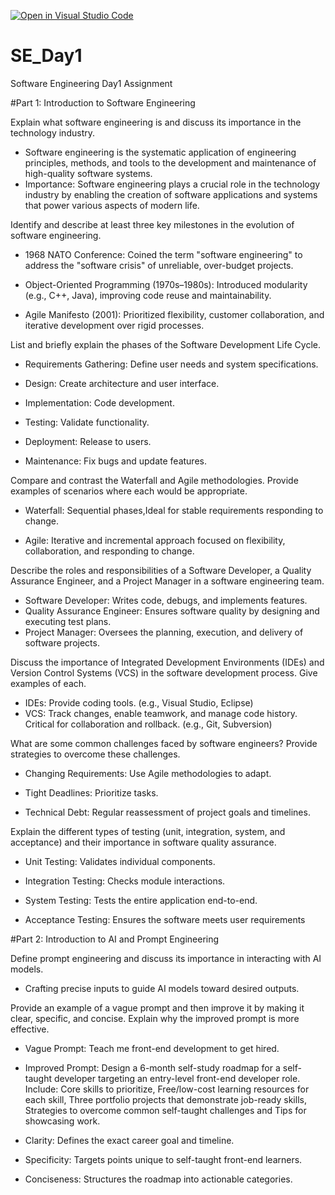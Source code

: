 [![Open in Visual Studio Code](https://classroom.github.com/assets/open-in-vscode-2e0aaae1b6195c2367325f4f02e2d04e9abb55f0b24a779b69b11b9e10269abc.svg)](https://classroom.github.com/online_ide?assignment_repo_id=18362605&assignment_repo_type=AssignmentRepo)

# SE_Day1

Software Engineering Day1 Assignment

#Part 1: Introduction to Software Engineering

Explain what software engineering is and discuss its importance in the technology industry.

- Software engineering is the systematic application of engineering principles, methods, and tools to the development and maintenance of high-quality software systems.
- Importance: Software engineering plays a crucial role in the technology industry by enabling the creation of software applications and systems that power various aspects of modern life.

Identify and describe at least three key milestones in the evolution of software engineering.

- 1968 NATO Conference: Coined the term "software engineering" to address the "software crisis" of unreliable, over-budget projects.

- Object-Oriented Programming (1970s–1980s): Introduced modularity (e.g., C++, Java), improving code reuse and maintainability.

- Agile Manifesto (2001): Prioritized flexibility, customer collaboration, and iterative development over rigid processes.

List and briefly explain the phases of the Software Development Life Cycle.

- Requirements Gathering: Define user needs and system specifications.

- Design: Create architecture and user interface.

- Implementation: Code development.

- Testing: Validate functionality.

- Deployment: Release to users.

- Maintenance: Fix bugs and update features.

Compare and contrast the Waterfall and Agile methodologies. Provide examples of scenarios where each would be appropriate.

- Waterfall: Sequential phases,Ideal for stable requirements
  responding to change.

- Agile: Iterative and incremental approach focused on flexibility, collaboration, and responding to change.

Describe the roles and responsibilities of a Software Developer, a Quality Assurance Engineer, and a Project Manager in a software engineering team.

- Software Developer: Writes code, debugs, and implements features.
- Quality Assurance Engineer: Ensures software quality by designing and executing test plans.
- Project Manager: Oversees the planning, execution, and delivery of software projects.

Discuss the importance of Integrated Development Environments (IDEs) and Version Control Systems (VCS) in the software development process. Give examples of each.

- IDEs: Provide coding tools. (e.g., Visual Studio, Eclipse)
- VCS: Track changes, enable teamwork, and manage code history. Critical for collaboration and rollback. (e.g., Git, Subversion)

What are some common challenges faced by software engineers? Provide strategies to overcome these challenges.

- Changing Requirements: Use Agile methodologies to adapt.

- Tight Deadlines: Prioritize tasks.

- Technical Debt: Regular reassessment of project goals and timelines.

Explain the different types of testing (unit, integration, system, and acceptance) and their importance in software quality assurance.

- Unit Testing: Validates individual components.

- Integration Testing: Checks module interactions.

- System Testing: Tests the entire application end-to-end.

- Acceptance Testing: Ensures the software meets user requirements

#Part 2: Introduction to AI and Prompt Engineering

Define prompt engineering and discuss its importance in interacting with AI models.

- Crafting precise inputs to guide AI models toward desired outputs.

Provide an example of a vague prompt and then improve it by making it clear, specific, and concise. Explain why the improved prompt is more effective.

- Vague Prompt: Teach me front-end development to get hired.
- Improved Prompt: Design a 6-month self-study roadmap for a self-taught developer targeting an entry-level front-end developer role. Include: Core skills to prioritize, Free/low-cost learning resources for each skill, Three portfolio projects that demonstrate job-ready skills, Strategies to overcome common self-taught challenges and Tips for showcasing work.

- Clarity: Defines the exact career goal and timeline.

- Specificity: Targets points unique to self-taught front-end learners.

- Conciseness: Structures the roadmap into actionable categories.
